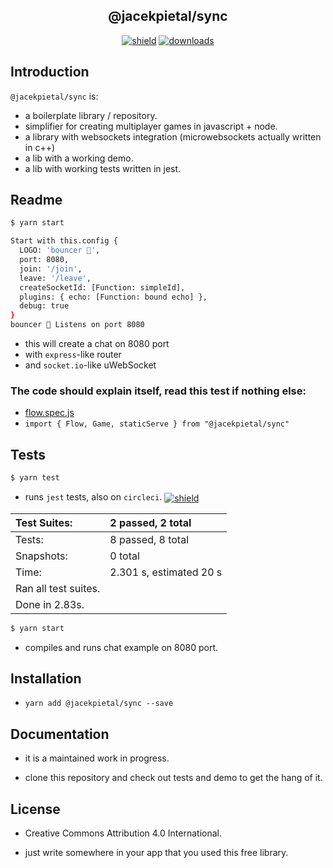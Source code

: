 <h2 align="center">
  @jacekpietal/sync
</h2>

<p align="center">
  <a href="https://badge.fury.io/js/%40jacekpietal%2Fsync"><img src="https://badge.fury.io/js/%40jacekpietal%2Fsync.svg" alt="shield" /></a>
  <a href="https://www.npmjs.com/package/@jacekpietal/sync"><img src="https://img.shields.io/npm/dt/@jacekpietal/sync.svg?style=flat-square" alt="downloads" /></a>
</p>

## Introduction

`@jacekpietal/sync` is:

- a boilerplate library / repository.
- simplifier for creating multiplayer games in javascript + node.
- a library with websockets integration (microwebsockets actually written in c++)
- a lib with a working demo.
- a lib with working tests written in jest.

## Readme

```bash
$ yarn start

Start with this.config {
  LOGO: 'bouncer 🐻',
  port: 8080,
  join: '/join',
  leave: '/leave',
  createSocketId: [Function: simpleId],
  plugins: { echo: [Function: bound echo] },
  debug: true
}
bouncer 🐻 Listens on port 8080
```

- this will create a chat on 8080 port
- with `express`-like router
- and `socket.io`-like uWebSocket

### The code should explain itself, read this test if nothing else:

- [flow.spec.js](lib/flow.spec.js)
- `import { Flow, Game, staticServe } from "@jacekpietal/sync"`

## Tests

```bash
$ yarn test
```

- runs `jest` tests, also on `circleci`. <a href="https://circleci.com/gh/Prozi/sync"><img valign="middle" src="https://circleci.com/gh/Prozi/sync.svg?style=shield" alt="shield" /></a>

| Test Suites:         | 2 passed, 2 total       |
| :------------------- | :---------------------- |
| Tests:               | 8 passed, 8 total       |
| Snapshots:           | 0 total                 |
| Time:                | 2.301 s, estimated 20 s |
| Ran all test suites. |
| Done in 2.83s.       |

```bash
$ yarn start
```

- compiles and runs chat example on 8080 port.

## Installation

- `yarn add @jacekpietal/sync --save`

## Documentation

- it is a maintained work in progress.

- clone this repository and check out tests and demo to get the hang of it.

## License

- Creative Commons Attribution 4.0 International.

- just write somewhere in your app that you used this free library.
